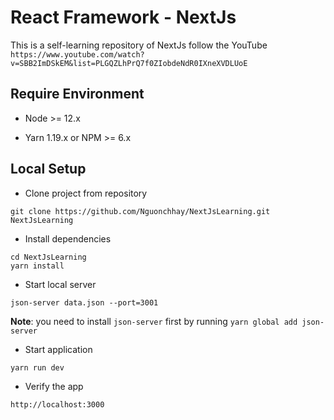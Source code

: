 React Framework - NextJs
===

This is a self-learning repository of NextJs follow the YouTube `https://www.youtube.com/watch?v=SBB2ImDSkEM&list=PLGQZLhPrQ7f0ZIobdeNdR0IXneXVDLUoE`

Require Environment
---

* Node >= 12.x

* Yarn 1.19.x or NPM >= 6.x

Local Setup
---

* Clone project from repository
```
git clone https://github.com/Nguonchhay/NextJsLearning.git NextJsLearning
```

* Install dependencies
```
cd NextJsLearning
yarn install
```

* Start local server
```
json-server data.json --port=3001
```

__Note__: you need to install `json-server` first by running `yarn global add json-server`

* Start application
```
yarn run dev
```

* Verify the app
```
http://localhost:3000
```
